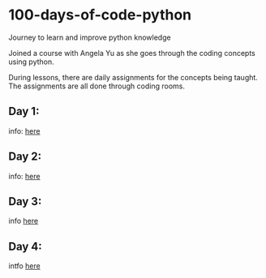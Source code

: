 # 100-days-of-code-python
Journey to learn and improve python knowledge

Joined a course with Angela Yu as she goes through the coding concepts using python.

During lessons, there are daily assignments for the concepts being taught. The assignments are all done through coding rooms.

## Day 1:
info: [here](D1/Day1.md)

## Day 2:
info: [here](D2/Day2.md)

## Day 3:
info [here](D3/Day3.md)

## Day 4:
intfo [here](D4/Day4.md)